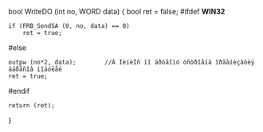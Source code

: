bool    WriteDO (int no, WORD data)
{
	bool ret = false;
#ifdef __WIN32__

	if (FRB_SendSA (0, no, data) == 0)
		ret = true;
#else

	outpw (no*2, data);        //Â ÌèíèÎñ ïî äðóãîìó óñòðîåíà îðãàíèçàöèÿ àäðåñîâ ìîäóëåé
	ret = true;

#endif

    return (ret);
}
